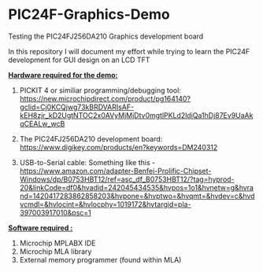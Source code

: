 # PIC24F-Graphics-Demo
Testing the PIC24FJ256DA210 Graphics development board

In this repository I will document my effort while trying to learn the PIC24F development for GUI design on an LCD TFT

<u><Strong>Hardware required for the demo:</Strong></u>
  1. PICKIT 4 or similiar programming/debugging tool: https://new.microchipdirect.com/product/pg164140?gclid=Cj0KCQjwg73kBRDVARIsAF-kEH8zjr_kD2UgtNTOC2x0AVyMjMjDtv0mgtlPKLd2ldiQa1hDj87Ev9UaAkqCEALw_wcB

  2. The PIC24FJ256DA210 development board: https://www.digikey.com/products/en?keywords=DM240312

  3. USB-to-Serial cable: Something like this - https://www.amazon.com/adapter-Benfei-Prolific-Chipset-Windows/dp/B0753HBT12/ref=asc_df_B0753HBT12/?tag=hyprod-20&linkCode=df0&hvadid=242045434535&hvpos=1o1&hvnetw=g&hvrand=1420417283862858203&hvpone=&hvptwo=&hvqmt=&hvdev=c&hvdvcmdl=&hvlocint=&hvlocphy=1019172&hvtargid=pla-397003917010&psc=1
  
<u><Strong>Software required :</Strong></u>
1. Microchip MPLABX IDE
2. Microchip MLA library
3. External memory programmer (found within MLA)
